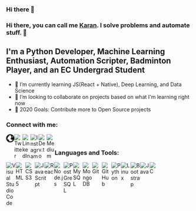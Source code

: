 ### Hi there 👋

<!--
**sreekaransrinath/sreekaransrinath** is a ✨ _special_ ✨ repository because its `README.md` (this file) appears on your GitHub profile.

Here are some ideas to get you started:

- 🔭 I’m currently working on ...
- 🌱 I’m currently learning ...
- 👯 I’m looking to collaborate on ...
- 🤔 I’m looking for help with ...
- 💬 Ask me about ...
- 📫 How to reach me: ...
- 😄 Pronouns: ...
- ⚡ Fun fact: ...
-->

### Hi there, you can call me [Karan][website]. I solve problems and automate stuff. 👋

## I'm a Python Developer, Machine Learning Enthusiast, Automation Scripter, Badminton Player, and an EC Undergrad Student
- 🌱 I’m currently learning JS(React + Native), Deep Learning, and Data Science
- 👯 I’m looking to collaborate on projects based on what I'm learning right now
- 🥅 2020 Goals: Contribute more to Open Source projects

### Connect with me:

[<img align="left" alt="Website" width="22px" src="https://raw.githubusercontent.com/iconic/open-iconic/master/svg/globe.svg" />][website]
[<img align="left" alt="Twitter" width="22px" src="https://cdn.jsdelivr.net/npm/simple-icons@v3/icons/twitter.svg" />][twitter]
[<img align="left" alt="LinkedIn" width="22px" src="https://cdn.jsdelivr.net/npm/simple-icons@v3/icons/linkedin.svg" />][linkedin]
[<img align="left" alt="Instagram" width="22px" src="https://cdn.jsdelivr.net/npm/simple-icons@v3/icons/instagram.svg" />][instagram]
[<img align="left" alt="Dev.to" width="22px" src="https://cdn.jsdelivr.net/npm/simple-icons@v3/icons/dev-dot-to.svg" />][dev.to]
[<img align="left" alt="Medium" width="22px" src="https://cdn.jsdelivr.net/npm/simple-icons@v3/icons/medium.svg" />][medium]

<br />

### Languages and Tools:

<img align="left" alt="Visual Studio Code" width="26px" src="https://icongr.am/material/microsoft-visual-studio-code.svg" />
<img align="left" alt="HTML5" width="26px" src="https://icongr.am/material/language-html5.svg" />
<img align="left" alt="CSS3" width="26px" src="https://icongr.am/material/language-css3.svg" />
<img align="left" alt="JavaScript" width="26px" src="https://icongr.am/material/language-javascript.svg" />
<img align="left" alt="React" width="26px" src="https://icongr.am/material/react.svg" />
<img align="left" alt="Node.js" width="26px" src="https://icongr.am/material/nodejs.svg" />
<img align="left" alt="PostGreSQL" width="26px" src="https://icongr.am/devicon/postgresql-plain.svg"/>
<img align="left" alt="MySQL" width="26px" src="https://icongr.am/devicon/mysql-plain.svg" />
<img align="left" alt="MongoDB" width="26px" src="https://icongr.am/devicon/mongodb-plain.svg" />
<img align="left" alt="Git" width="26px" src="https://icongr.am/material/git.svg"/>
<img align="left" alt="GitHub" width="26px" src="https://icongr.am/material/github.svg" />
<img align="left" alt="Python" width="26px" src="https://icongr.am/material/language-python.svg" />
<img align="left" alt="Linux" width="26px" src="https://icongr.am/material/ubuntu.svg" />
<img align="left" alt="Bootstrap" width="26px" src="https://icongr.am/material/bootstrap.svg" />
<img align="left" alt="Java" width="26px" src="https://icongr.am/material/language-java.svg" />
<img align="left" alt="C" width="26px" src="https://icongr.am/material/language-c.svg" />

<br />
<br />


[website]: https://sreekaransrinath.github.io
[twitter]: https://twitter.com/skaranzx16
[instagram]: https://instagram.com/sreekaran.srinath
[linkedin]: https://linkedin.com/in/sreekaran-srinath
[medium]: https://medium.com/@sreekaransrinath
[dev.to]: https://dev.to/sreekaransrinath
